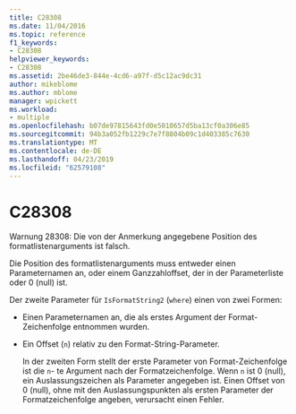 ```yaml
---
title: C28308
ms.date: 11/04/2016
ms.topic: reference
f1_keywords:
- C28308
helpviewer_keywords:
- C28308
ms.assetid: 2be46de3-844e-4cd6-a97f-d5c12ac9dc31
author: mikeblome
ms.author: mblome
manager: wpickett
ms.workload:
- multiple
ms.openlocfilehash: b07de97815643fd0e5010657d5ba13cf0a306e85
ms.sourcegitcommit: 94b3a052fb1229c7e7f8804b09c1d403385c7630
ms.translationtype: MT
ms.contentlocale: de-DE
ms.lasthandoff: 04/23/2019
ms.locfileid: "62579108"
---
```

# <a name="c28308"></a>C28308
Warnung 28308: Die von der Anmerkung angegebene Position des formatlistenarguments ist falsch.

 Die Position des formatlistenarguments muss entweder einen Parameternamen an, oder einem Ganzzahloffset, der in der Parameterliste oder 0 (null) ist.

 Der zweite Parameter für `IsFormatString2` (`where`) einen von zwei Formen:

- Einen Parameternamen an, die als erstes Argument der Format-Zeichenfolge entnommen wurden.

- Ein Offset (`n`) relativ zu den Format-String-Parameter.

  In der zweiten Form stellt der erste Parameter von Format-Zeichenfolge ist die `n`- te Argument nach der Formatzeichenfolge. Wenn `n` ist 0 (null), ein Auslassungszeichen als Parameter angegeben ist. Einen Offset von 0 (null), ohne mit den Auslassungspunkten als ersten Parameter der Formatzeichenfolge angeben, verursacht einen Fehler.